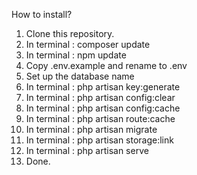 How to install?

1. Clone this repository.
2. In terminal : composer update
3. In terminal : npm update
4. Copy .env.example and rename to .env
5. Set up the database name
6. In terminal : php artisan key:generate
7. In terminal : php artisan config:clear
8. In terminal : php artisan config:cache
9. In terminal : php artisan route:cache
10. In terminal : php artisan migrate
11. In terminal : php artisan storage:link
12. In terminal : php artisan serve
13. Done.
